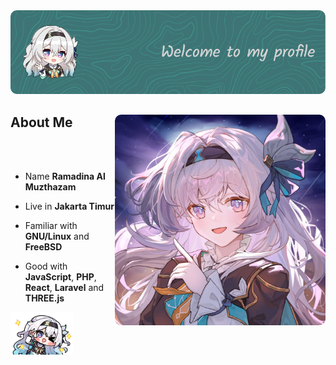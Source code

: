 <img src="./assets/firefly-header.png">

<div style="">
  <img src="./assets/firefly-face.jpg" width="337px" height="337" style="border-radius: 10px 10px" align=right>

  ## About Me
  <br><br>
  <div style="">


  - Name **Ramadina Al Muzthazam**
  
  - Live in **Jakarta Timur**
  
  - Familiar with **GNU/Linux** and **FreeBSD**
  
  - Good with **JavaScript**, **PHP**, **React**, **Laravel** and **THREE.js**

  <img src="./assets/firefly-peace.png" width="100" align="left">
  </div>
</div>
